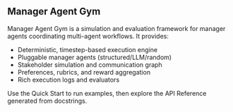 ## Manager Agent Gym

Manager Agent Gym is a simulation and evaluation framework for manager agents coordinating multi-agent workflows. It provides:

- Deterministic, timestep-based execution engine
- Pluggable manager agents (structured/LLM/random)
- Stakeholder simulation and communication graph
- Preferences, rubrics, and reward aggregation
- Rich execution logs and evaluators

Use the Quick Start to run examples, then explore the API Reference generated from docstrings.


